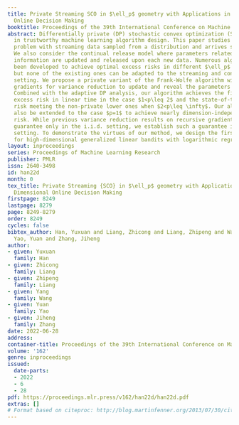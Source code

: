 ```yaml
---
title: Private Streaming SCO in $\ell_p$ geometry with Applications in High Dimensional
  Online Decision Making
booktitle: Proceedings of the 39th International Conference on Machine Learning
abstract: Differentially private (DP) stochastic convex optimization (SCO) is ubiquitous
  in trustworthy machine learning algorithm design. This paper studies the DP-SCO
  problem with streaming data sampled from a distribution and arrives sequentially.
  We also consider the continual release model where parameters related to private
  information are updated and released upon each new data. Numerous algorithms have
  been developed to achieve optimal excess risks in different $\ell_p$ norm geometries,
  but none of the existing ones can be adapted to the streaming and continual release
  setting. We propose a private variant of the Frank-Wolfe algorithm with recursive
  gradients for variance reduction to update and reveal the parameters upon each data.
  Combined with the adaptive DP analysis, our algorithm achieves the first optimal
  excess risk in linear time in the case $1<p\leq 2$ and the state-of-the-art excess
  risk meeting the non-private lower ones when $2<p\leq \infty$. Our algorithm can
  also be extended to the case $p=1$ to achieve nearly dimension-independent excess
  risk. While previous variance reduction results on recursive gradient have theoretical
  guarantee only in the i.i.d. setting, we establish such a guarantee in a non-stationary
  setting. To demonstrate the virtues of our method, we design the first DP algorithm
  for high-dimensional generalized linear bandits with logarithmic regret.
layout: inproceedings
series: Proceedings of Machine Learning Research
publisher: PMLR
issn: 2640-3498
id: han22d
month: 0
tex_title: Private Streaming {SCO} in $\ell_p$ geometry with Applications in High
  Dimensional Online Decision Making
firstpage: 8249
lastpage: 8279
page: 8249-8279
order: 8249
cycles: false
bibtex_author: Han, Yuxuan and Liang, Zhicong and Liang, Zhipeng and Wang, Yang and
  Yao, Yuan and Zhang, Jiheng
author:
- given: Yuxuan
  family: Han
- given: Zhicong
  family: Liang
- given: Zhipeng
  family: Liang
- given: Yang
  family: Wang
- given: Yuan
  family: Yao
- given: Jiheng
  family: Zhang
date: 2022-06-28
address:
container-title: Proceedings of the 39th International Conference on Machine Learning
volume: '162'
genre: inproceedings
issued:
  date-parts:
  - 2022
  - 6
  - 28
pdf: https://proceedings.mlr.press/v162/han22d/han22d.pdf
extras: []
# Format based on citeproc: http://blog.martinfenner.org/2013/07/30/citeproc-yaml-for-bibliographies/
---
```

